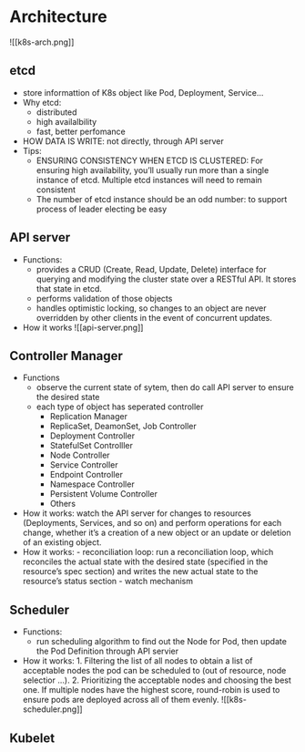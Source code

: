 # Architecture

![[k8s-arch.png]]

## etcd
- store informattion of K8s object like Pod, Deployment, Service...
- Why etcd:
	- distributed
	- high availalbility
	- fast, better perfomance
- HOW DATA IS WRITE:  not directly, through API server
- Tips:
	-  ENSURING CONSISTENCY WHEN ETCD IS CLUSTERED: For ensuring high availability, you’ll usually run more than a single instance of etcd. Multiple etcd instances will need to remain consistent
	-  The number of etcd instance should be an odd number: to support process of leader electing be easy

## API server
- Functions:
	- provides a CRUD (Create, Read, Update, Delete) interface for querying and modifying the cluster state over a RESTful API. It stores that state in etcd.
	- performs validation of those objects
	-  handles optimistic locking, so changes to an object are never overridden by other clients in the event of concurrent updates.
- How it works
![[api-server.png]]

## Controller Manager
- Functions
	- observe the current state of sytem, then do call API server to ensure the desired state
	- each type of object has seperated controller
		- Replication Manager
		- ReplicaSet, DeamonSet, Job Controller
		- Deployment Controller
		- StatefulSet Controlller
		- Node Controller
		- Service Controller
		- Endpoint Controller
		- Namespace Controller
		- Persistent Volume Controller
		- Others
- How it works:  watch the API server for changes to resources (Deployments, Services, and so on) and perform operations for each change, whether it’s a creation of a new object or an update or deletion of an existing object.
- How it works:
		- reconciliation loop: run a reconciliation loop, which reconciles the actual state with the desired state (specified in the resource’s spec section) and writes the new actual state to the resource’s status section
		- watch mechanism

## Scheduler

- Functions:
	- run scheduling algorithm to find out the Node for Pod, then update the Pod Definition through API servier
- How it works:
		1.  Filtering the list of all nodes to obtain a list of acceptable nodes the pod can be scheduled to (out of resource, node selectior ...). 
		2. Prioritizing the acceptable nodes and choosing the best one. If multiple nodes have the highest score, round-robin is used to ensure pods are deployed across all of them evenly.
![[k8s- scheduler.png]]

## Kubelet